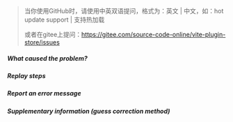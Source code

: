 > 当你使用GitHub时，请使用中英双语提问，格式为：英文 | 中文，如：hot update support | 支持热加载
>
> 或者在gitee上提问：https://gitee.com/source-code-online/vite-plugin-store/issues


##### What caused the problem?



##### Replay steps



##### Report an error message



##### Supplementary information (guess correction method)


